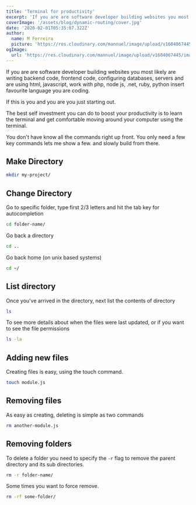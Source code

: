 ```yaml
---
title: 'Terminal for productivity'
excerpt: 'If you are are software developer building websites you most likely are writing backend code, frontend code, configuring databases, servers and are using html, javascript, work with php, node js, .net, ruby, python insert favourite language you are coding.'
coverImage: '/assets/blog/dynamic-routing/cover.jpg'
date: '2020-02-01T05:35:07.322Z'
author:
  name: M Ferreira
  picture: 'https://res.cloudinary.com/mannuel/image/upload/v1604067445/images/mee.jpg'
ogImage:
  url: 'https://res.cloudinary.com/mannuel/image/upload/v1604067445/images/mee.jpg'
---
```


If you are are software developer building websites you most likely are writing backend code, frontend code, configuring databases, servers and are using html, javascript, work with php, node js, .net, ruby, python insert favourite language you are coding.

If this is you and you are you just starting out.

The best self investment you can do to boost your productivity is to learn the terminal and get comfortable moving around your computer using the terminal.

You don't have know all the commands right up front. You only need a few key commands lets me show a few. and slowly build from there.

## Make Directory

```bash
mkdir my-project/
```

## Change Directory

Go to specific folder, type first 2/3 letters and hit the tab key for autocompletion

```bash
cd folder-name/
```

Go back a directory

```bash
cd ..
```

Go back home (on unix based systems)

```bash
cd ~/
```

## List directory

Once you've arrived in the directory, next list the contents of directory

```bash
ls
```

To see more details about when the files were last updated, or if you want to see the file permissions

```bash
ls -la
```

## Adding new files

Creating files is easy, using the touch command.

```bash
touch module.js
```

## Removing files

As easy as creating, deleting is simple as two commands

```bash
rm another-module.js
```

## Removing folders

To delete a folder you need to specify the `-r` flag to remove the parent directory and its sub directories.

```bash
rm -r folder-name/
```

Some times you want to force remove.

```bash
rm -rf some-folder/
```

